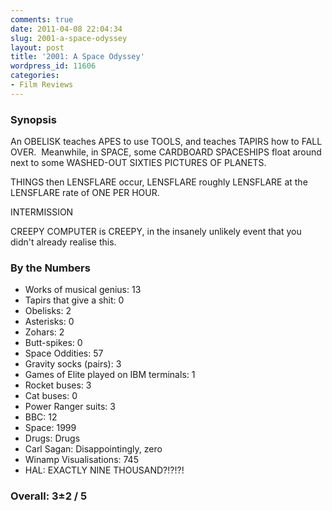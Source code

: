 ```yaml
---
comments: true
date: 2011-04-08 22:04:34
slug: 2001-a-space-odyssey
layout: post
title: '2001: A Space Odyssey'
wordpress_id: 11606
categories:
- Film Reviews
---
```


### Synopsis


An OBELISK teaches APES to use TOOLS, and teaches TAPIRS how to FALL OVER.  Meanwhile, in SPACE, some CARDBOARD SPACESHIPS float around next to some WASHED-OUT SIXTIES PICTURES OF PLANETS.

THINGS then LENSFLARE occur, LENSFLARE roughly LENSFLARE at the LENSFLARE rate of ONE PER HOUR.

INTERMISSION

CREEPY COMPUTER is CREEPY, in the insanely unlikely event that you didn't already realise this.


### By the Numbers

  * Works of musical genius: 13
  * Tapirs that give a shit: 0
  * Obelisks: 2
  * Asterisks: 0
  * Zohars: 2
  * Butt-spikes: 0
  * Space Oddities: 57
  * Gravity socks (pairs): 3
  * Games of Elite played on IBM terminals: 1
  * Rocket buses: 3
  * Cat buses: 0
  * Power Ranger suits: 3
  * BBC: 12
  * Space: 1999
  * Drugs: Drugs
  * Carl Sagan: Disappointingly, zero
  * Winamp Visualisations: 745
  * HAL: EXACTLY NINE THOUSAND?!?!?!

### Overall: 3±2 / 5
